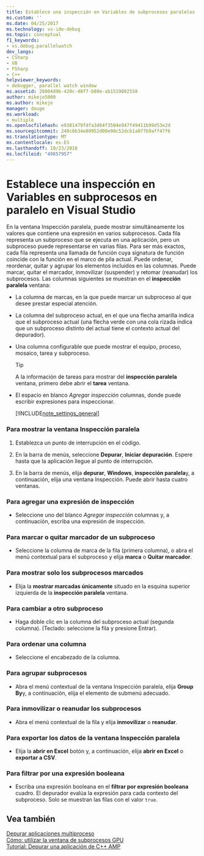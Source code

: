 ```yaml
---
title: Establece una inspección en Variables de subprocesos paralelos | Microsoft Docs
ms.custom: ''
ms.date: 04/25/2017
ms.technology: vs-ide-debug
ms.topic: conceptual
f1_keywords:
- vs.debug.parallelwatch
dev_langs:
- CSharp
- VB
- FSharp
- C++
helpviewer_keywords:
- debugger, parallel watch window
ms.assetid: 28004d9b-420c-48f7-b80e-ab1519802558
author: mikejo5000
ms.author: mikejo
manager: douge
ms.workload:
- multiple
ms.openlocfilehash: e9381479fdfa3d64f3504e947f49411b99d53e2d
ms.sourcegitcommit: 240c8b34e80952d00e90c52dcb1a077b9aff47f6
ms.translationtype: MT
ms.contentlocale: es-ES
ms.lasthandoff: 10/23/2018
ms.locfileid: "49857957"
---
```

# <a name="set-a-watch-on-variables-in-parallel-threads-in-visual-studio"></a>Establece una inspección en Variables en subprocesos en paralelo en Visual Studio
En la ventana Inspección paralela, puede mostrar simultáneamente los valores que contiene una expresión en varios subprocesos. Cada fila representa un subproceso que se ejecuta en una aplicación, pero un subproceso puede representarse en varias filas. Para ser más exactos, cada fila representa una llamada de función cuya signatura de función coincide con la función en el marco de pila actual. Puede ordenar, reordenar, quitar y agrupar los elementos incluidos en las columnas. Puede marcar, quitar el marcador, inmovilizar (suspender) y retomar (reanudar) los subprocesos. Las columnas siguientes se muestran en el **inspección paralela** ventana:  
  
- La columna de marcas, en la que puede marcar un subproceso al que desee prestar especial atención.  
  
- La columna del subproceso actual, en el que una flecha amarilla indica que el subproceso actual (una flecha verde con una cola rizada indica que un subproceso distinto del actual tiene el contexto actual del depurador).  
  
- Una columna configurable que puede mostrar el equipo, proceso, mosaico, tarea y subproceso.  
  
  > [!TIP]
  >  A la información de tareas para mostrar del **inspección paralela** ventana, primero debe abrir el **tarea** ventana.  
  
- El espacio en blanco *Agregar inspección* columnas, donde puede escribir expresiones para inspeccionar.  
  
  [!INCLUDE[note_settings_general](../data-tools/includes/note_settings_general_md.md)]  
  
### <a name="to-display-the-parallel-watch-window"></a>Para mostrar la ventana Inspección paralela  
  
1.  Establezca un punto de interrupción en el código.  
  
2.  En la barra de menús, seleccione **Depurar**, **Iniciar depuración**. Espere hasta que la aplicación llegue al punto de interrupción.  
  
3.  En la barra de menús, elija **depurar**, **Windows**, **inspección paralela**y, a continuación, elija una ventana Inspección. Puede abrir hasta cuatro ventanas.  
  
### <a name="to-add-a-watch-expression"></a>Para agregar una expresión de inspección  
  
-   Seleccione uno del blanco *Agregar inspección* columnas y, a continuación, escriba una expresión de inspección.  
  
### <a name="to-flag-or-unflag-a-thread"></a>Para marcar o quitar marcador de un subproceso  
  
-   Seleccione la columna de marca de la fila (primera columna), o abra el menú contextual para el subproceso y elija **marca** o **Quitar marcador**.  
  
### <a name="to-display-only-flagged-threads"></a>Para mostrar solo los subprocesos marcados  
  
-   Elija la **mostrar marcadas únicamente** situado en la esquina superior izquierda de la **inspección paralela** ventana.  
  
### <a name="to-switch-to-another-thread"></a>Para cambiar a otro subproceso  
  
-   Haga doble clic en la columna del subproceso actual (segunda columna). (Teclado: seleccione la fila y presione Entrar).  
  
### <a name="to-sort-a-column"></a>Para ordenar una columna  
  
-   Seleccione el encabezado de la columna.  
  
### <a name="to-group-threads"></a>Para agrupar subprocesos  
  
-   Abra el menú contextual de la ventana Inspección paralela, elija **Group By**y, a continuación, elija el elemento de submenú adecuado.  
  
### <a name="to-freeze-or-thaw-threads"></a>Para inmovilizar o reanudar los subprocesos  
  
-   Abra el menú contextual de la fila y elija **inmovilizar** o **reanudar**.  
  
### <a name="to-export-the-data-in-the-parallel-watch-window"></a>Para exportar los datos de la ventana Inspección paralela  
  
-   Elija la **abrir en Excel** botón y, a continuación, elija **abrir en Excel** o **exportar a CSV**.  
  
### <a name="to-filter-by-a-boolean-expression"></a>Para filtrar por una expresión booleana  
  
-   Escriba una expresión booleana en el **filtrar por expresión booleana** cuadro. El depurador evalúa la expresión para cada contexto del subproceso. Solo se muestran las filas con el valor `true`.  
  
## <a name="see-also"></a>Vea también  
 [Depurar aplicaciones multiproceso](../debugger/debug-multithreaded-applications-in-visual-studio.md)   
 [Cómo: utilizar la ventana de subprocesos GPU](../debugger/how-to-use-the-gpu-threads-window.md)   
 [Tutorial: Depurar una aplicación de C++ AMP](/cpp/parallel/amp/walkthrough-debugging-a-cpp-amp-application)